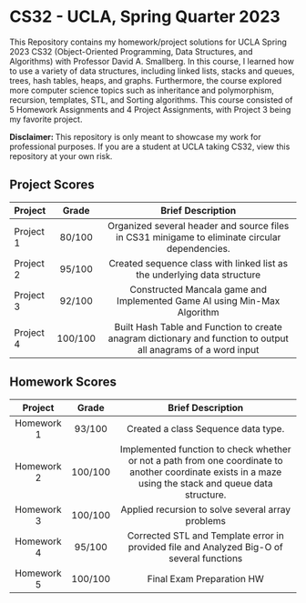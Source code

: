 # CS32 - UCLA, Spring Quarter 2023
This Repository contains my homework/project solutions for UCLA Spring 2023 CS32 (Object-Oriented Programming, Data Structures, and Algorithms) with Professor David A. Smallberg. In this course, I learned how to use a variety of data structures, including linked lists, stacks and queues, trees, hash tables, heaps, and graphs. Furthermore, the course explored more computer science topics such as inheritance and polymorphism, recursion, templates, STL, and Sorting algorithms. This course consisted of 5 Homework Assignments and 4 Project Assignments, with Project 3 being my favorite project.

<strong>Disclaimer: </strong> This repository is only meant to showcase my work for professional purposes. If you are a student at UCLA taking CS32, view this repository at your own risk. 

## Project Scores
| Project | Grade | Brief Description |
| :---     |    :---:      |          :---: |
| Project 1 |   80/100   |  Organized several header and source files in CS31 minigame to eliminate circular dependencies.   |
| Project 2 |   95/100   |  Created sequence class with linked list as the underlying data structure  |
| Project 3 |   92/100   |  Constructed Mancala game and Implemented Game AI using Min-Max Algorithm  |
| Project 4 |   100/100   |  Built Hash Table and Function to create anagram dictionary and function to output all anagrams of a word input |

## Homework Scores
| Project | Grade | Brief Description |
| :---:      |    :---:      |          :---:                                        |
| Homework 1 |   93/100   | Created a class Sequence data type. |
| Homework 2 |   100/100   |   Implemented function to check whether or not a path from one coordinate to another coordinate exists in a maze using the stack and queue data structure.   |
| Homework 3 |   100/100   |  Applied recursion to solve several array problems   |
| Homework 4 |   95/100   |  Corrected STL and Template error in provided file and Analyzed Big-O of several functions   |
| Homework 5 |   100/100   |  Final Exam Preparation HW   |
